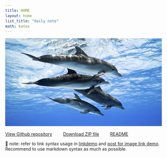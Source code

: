 ```yaml
---
title: HOME
layout: home
list_title: "daily note"
math: katex
---
```


<p align=left>
<img width=600 style="float:none" src="./assets/images/dolphin.jpg" /> </p>

[View Github repository](https://github.com/jeffatoptics/jeff-minima)  &nbsp; &nbsp; &nbsp; &nbsp; [Download ZIP file](https://github.com/jeffatoptics/jeff-minima/archive/refs/heads/master.zip) &nbsp; &nbsp; &nbsp; &nbsp; [README](README.md)

📃 note:  refer to link syntax usage in [linkdemo](linkdemo.md) and [post for image link demo](./_posts/2022-03-27-this-post-for-image-link-demo.md). Recommend to use markdown syntax as much as possible.

<!-- <ul>
  {% for post in site.posts %}
    <li>
      <a href="{{ site.baseurl }}{{ post.url }}">{{ post.title }}</a>
      {{ post.excerpt }}
    </li>
  {% endfor %}
</ul>  -->